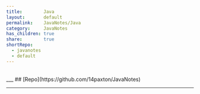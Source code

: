 ```yaml
---  
title:        Java            
layout:       default            
permalink:    JavaNotes/Java            
category:     JavaNotes            
has_children: true            
share:        true            
shortRepo:          
  - javanotes          
  - default            
---  
```

  
<br/>          
___          
## [Repo](https://github.com/14paxton/JavaNotes)          
  
***